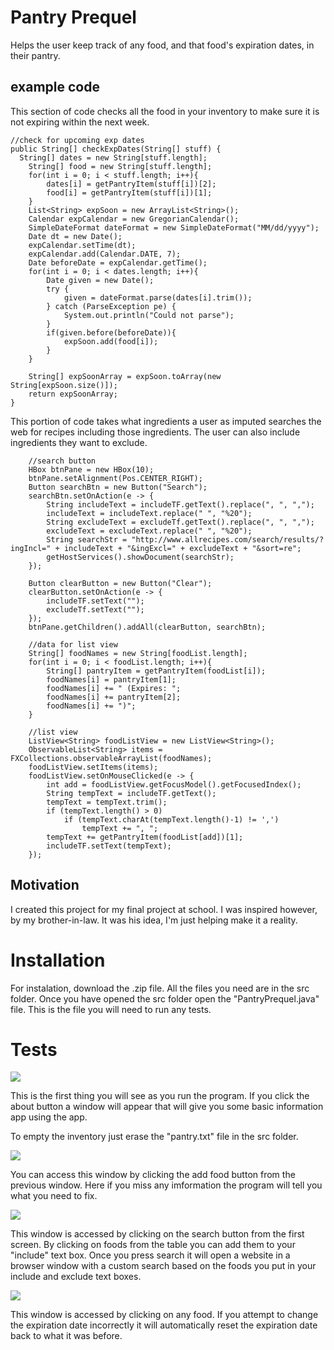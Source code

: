 # Pantry Prequel
Helps the user keep track of any food, and that food's expiration dates, in their pantry.

## example code
This section of code checks all the food in your inventory to make sure it is not expiring within the next week.

	//check for upcoming exp dates
	public String[] checkExpDates(String[] stuff) {
	  String[] dates = new String[stuff.length];
		String[] food = new String[stuff.length];
		for(int i = 0; i < stuff.length; i++){
			dates[i] = getPantryItem(stuff[i])[2];
			food[i] = getPantryItem(stuff[i])[1];
		}
		List<String> expSoon = new ArrayList<String>();
		Calendar expCalendar = new GregorianCalendar();
		SimpleDateFormat dateFormat = new SimpleDateFormat("MM/dd/yyyy");
		Date dt = new Date();
		expCalendar.setTime(dt);
		expCalendar.add(Calendar.DATE, 7);
		Date beforeDate = expCalendar.getTime();
		for(int i = 0; i < dates.length; i++){
			Date given = new Date();
			try {
				given = dateFormat.parse(dates[i].trim());
			} catch (ParseException pe) {
				System.out.println("Could not parse");
			}
			if(given.before(beforeDate)){
				expSoon.add(food[i]);
			}
		}
		
		String[] expSoonArray = expSoon.toArray(new String[expSoon.size()]);
		return expSoonArray;
	}
	
This portion of code takes what ingredients a user as imputed searches the web for recipes including those ingredients. The user can also include ingredients they want to exclude.

		//search button
		HBox btnPane = new HBox(10);
		btnPane.setAlignment(Pos.CENTER_RIGHT);
		Button searchBtn = new Button("Search");
		searchBtn.setOnAction(e -> {
			String includeText = includeTF.getText().replace(", ", ",");
			includeText = includeText.replace(" ", "%20");
			String excludeText = excludeTf.getText().replace(", ", ",");
			excludeText = excludeText.replace(" ", "%20");
			String searchStr = "http://www.allrecipes.com/search/results/?ingIncl=" + includeText + "&ingExcl=" + excludeText + "&sort=re";
			getHostServices().showDocument(searchStr);
		});
		
		Button clearButton = new Button("Clear");
		clearButton.setOnAction(e -> {
			includeTF.setText("");
			excludeTf.setText("");
		});
		btnPane.getChildren().addAll(clearButton, searchBtn);
		
		//data for list view
		String[] foodNames = new String[foodList.length];
		for(int i = 0; i < foodList.length; i++){
			String[] pantryItem = getPantryItem(foodList[i]);
			foodNames[i] = pantryItem[1];
			foodNames[i] += " (Expires: ";
			foodNames[i] += pantryItem[2];
			foodNames[i] += ")";
		}
		
		//list view
		ListView<String> foodListView = new ListView<String>();
		ObservableList<String> items = FXCollections.observableArrayList(foodNames);
		foodListView.setItems(items);
		foodListView.setOnMouseClicked(e -> {
			int add = foodListView.getFocusModel().getFocusedIndex();
			String tempText = includeTF.getText();
			tempText = tempText.trim();
			if (tempText.length() > 0)
				if (tempText.charAt(tempText.length()-1) != ',')
					tempText += ", ";
			tempText += getPantryItem(foodList[add])[1];
			includeTF.setText(tempText);
		});

## Motivation
I created this project for my final project at school. I was inspired however, by my brother-in-law. It was his idea, I'm just helping make it a reality.

# Installation
For instalation, download the .zip file. All the files you need are in the src folder. Once you have opened the src folder open the "PantryPrequel.java" file. This is the file you will need to run any tests.

# Tests	
<img src = "https://github.com/14thansen/Pantry-Prequel/blob/master/Screen%20Shot%202018-04-26%20at%209.29.40%20AM.png"/>

This is the first thing you will see as you run the program. If you click the about button a window will appear that will give you some basic information app using the app.

To empty the inventory just erase the "pantry.txt" file in the src folder.

<img src = "https://github.com/14thansen/Pantry-Prequel/blob/master/Screen%20Shot%202018-04-26%20at%209.41.53%20AM.png"/>
		
You can access this window by clicking the add food button from the previous window. Here if you miss any imformation the program will tell you what you need to fix.

<img src = "https://github.com/14thansen/Pantry-Prequel/blob/master/Screen%20Shot%202018-04-26%20at%209.48.31%20AM.png"/>

This window is accessed by clicking on the search button from the first screen. By clicking on foods from the table you can add them to your "include" text box. Once you press search it will open a website in a browser window with a custom search based on the foods you put in your include and exclude text boxes.

<img src = "https://github.com/14thansen/Pantry-Prequel/blob/master/Screen%20Shot%202018-04-26%20at%209.51.26%20AM.png"/>

This window is accessed by clicking on any food. If you attempt to change the expiration date incorrectly it will automatically reset the expiration date back to what it was before.
